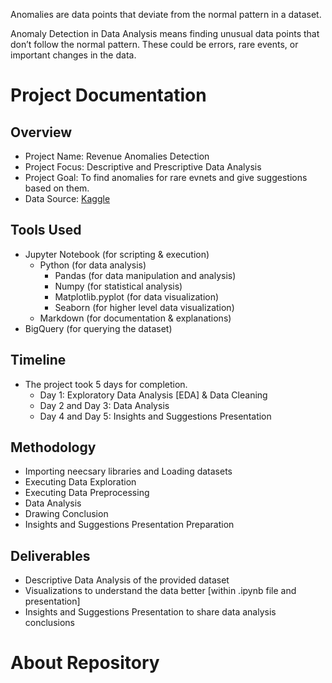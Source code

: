 Anomalies are data points that deviate from the normal pattern in a dataset.

Anomaly Detection in Data Analysis means finding unusual data points that don’t follow the normal pattern. These could be errors, rare events, or important changes in the data.

# Project Documentation

## Overview
- Project Name: Revenue Anomalies Detection 
- Project Focus: Descriptive and Prescriptive Data Analysis
- Project Goal: To find anomalies for rare evnets and give suggestions based on them.
- Data Source: [Kaggle](https://www.kaggle.com/datasets/himelsarder/coffee-shop-daily-revenue-prediction-dataset)

## Tools Used
- Jupyter Notebook (for scripting & execution)
  - Python (for data analysis)
    - Pandas (for data manipulation and analysis)
    - Numpy (for statistical analysis)
    - Matplotlib.pyplot (for data visualization)
    - Seaborn (for higher level data visualization)
  - Markdown (for documentation & explanations)
- BigQuery (for querying the dataset)

## Timeline
- The project took 5 days for completion.
  - Day 1: Exploratory Data Analysis [EDA] & Data Cleaning
  - Day 2 and Day 3: Data Analysis
  - Day 4 and Day 5: Insights and Suggestions Presentation

## Methodology
-   Importing neecsary libraries and Loading datasets
-   Executing Data Exploration
-   Executing Data Preprocessing
-   Data Analysis
-   Drawing Conclusion
-   Insights and Suggestions Presentation Preparation

## Deliverables
- Descriptive Data Analysis of the provided dataset
- Visualizations to understand the data better [within .ipynb file and presentation]
- Insights and Suggestions Presentation to share data analysis conclusions

# About Repository
